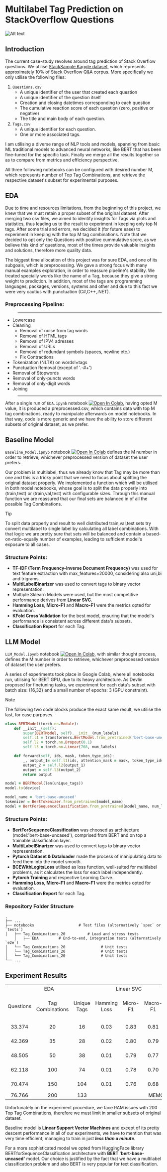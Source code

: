 # Multilabel Tag Prediction on StackOverflow Questions

![Alt text](images/stackoverflow.png)

## Introduction
The current case-study revolves around tag prediction of Stack Overflow questions. We utilise [StackSample Kaggle dataset](https://www.kaggle.com/datasets/stackoverflow/stacksample), which represents approximately 10% of Stack Overflow Q&A corpus. More specifically we only utilise the following files:
1. `Questions.csv`
    * A unique identifier of the user that created each question
    * A unique identifier of the question itself
    * Creation and closing datetimes corresponding to each question
    * The cumulative reaction score of each question (zero, positive or negative)
    * The title and main body of each question.
3. `Tags.csv`
    * A unique identifier for each question.
    * One or more associated tags.

I am utilising a diverse range of NLP tools and models, spanning from basic ML traditional models to advanced neural networks, like BERT that has been fine-tuned for the specific task. Finally we merge all the results together so as to compare from metrics and efficiency perspective.

All three following notebooks can be configured with desired number M, which represents number of Top Tag Combinations, and retrieve the respective dataset's subset for experimental purposes. 

## EDA 
Due to time and resources limitations, from the beginning of this project, we knew that we must retain a proper subset of the original dataset. After merging two csv files, we aimed to identify insights for Tags via plots and statistics, thus leading us to the result to experiment in keeping only top N tags. After some trial and errors, we decided it (for future ease) to experiment in keeping with the top M tag combinations. Note that we decided to opt only the Questions with positive cummulative score, as we believe this kind of questions, most of the times provide valuable insights and solutions, therefore more quality data.

The biggest time allocation of this project was for sure EDA, and one of its subgoals, which is preprocessing. We gave a strong focus with many manual examples exploration, in order to reassure pipeline's stability. We treated specially words like the name of a Tag, because they give a strong weight to prediction. In addition, most of the tags are programming languages, packages, versions, systems and other and due to this fact we were very cautius with punctuation (C#,C++,.NET).

### Preprocessing Pipeline:
> ***    
- Lowercase
- Cleaning
   - Removal of noise from tag words
   - Removal of HTML tags
   - Removal of IPV4 adresses 
   - Removal of URLs
   - Removal of redundant symbols (spaces, newline etc.)
   - Fix Contractions
- Tokenization (NLTK) on words!=tags
- Punctuation Removal (except of '.-#+')
- Removal of Stopwords
- Removal of only-puncts words
- Removal of only-digit words
- Joining 
> ***    
After a single run of `EDA.ipynb` notebook [![Open In Colab](https://colab.research.google.com/assets/colab-badge.svg)](https://colab.research.google.com/github/spyros-briakos/Multilabel_StackOverflow_Tag_Prediction/blob/main/notebooks/EDA.ipynb), having opted M value, it is produced a preprocessed.csv, which contains data with top M tag combinations, ready to manipulate afterwards on model notebooks. In that way, code is more generic and we have the ability to store different subsets of original dataset, as we prefer.


## Baseline Model

`Baseline_Model.ipnyb` notebook [![Open In Colab](https://colab.research.google.com/assets/colab-badge.svg)](https://colab.research.google.com/github/spyros-briakos/Multilabel_StackOverflow_Tag_Prediction/blob/main/notebooks/Baseline_Model.ipynb) defines the M number in order to retrieve, whichever preprocessed version of dataset the user prefers. 

Our problem is multilabel, thus we already know that Tag may be more than one and this is a tricky point that we need to focus about splitting the original dataset properly. We implemented a function which will be utilised in both model notebooks, whose goal is to split the data properly into (train,test) or (train,val,test) with configurable sizes. Through this manual function we are reassured that our final sets are balanced in of all the possible Tag Combinations. 

> [!TIP]
> To split data properly and result to well distributed train,val,test sets try convert multilabel to single label by calculating all label combinations. With that logic we are pretty sure that sets will be balanced and contain a based-on-ratio-equally number of examples, leading to sufficient model's exposure to all cases. 

### Structure Points:
- **TF-IDF (Term Frequency-Inverse Document Frequency)** was used for text feature extraction with max_features=20000, considering also uni,bi and trigrams.
- **MultiLabelBinarizer** was used to convert tags to binary vector representation.
- Multiple Sklearn Models were used, but the most competitive performance derives from **Linear SVC**.
- **Hamming Loss**, **Micro-F1** and **Macro-F1** were the metrics opted for evaluation. 
- **KFold Cross Validation** for the best model, ensuring that the model's performance is consistent across different data's subsets.
- **Classification Report** for each Tag.

## LLM Model

`LLM_Model.ipynb` notebook [![Open In Colab](https://colab.research.google.com/assets/colab-badge.svg)](https://colab.research.google.com/github/spyros-briakos/Multilabel_StackOverflow_Tag_Prediction/blob/main/notebooks/LLM_Model.ipynb), with similar thought process, defines the M number in order to retrieve, whichever preprocessed version of dataset the user prefers. 

A series of experiments took place in Google Colab, where all notebooks run, utilising for BERT GPU, due to its heavy architecture. As Devlin proposed for finetuning tasks, we experiment for each data's subset with batch size: {16,32} and a small number of epochs: 3 (GPU constraint).


> [!NOTE]
> The following two code blocks produce the exact same result, we utilise the last, for ease purposes.
```ruby
class BERTModel(torch.nn.Module):
    def __init__(self):
        super(BERTModel, self).__init__(num_labels)
        self.l1 = transformers.BertModel.from_pretrained('bert-base-uncased', return_dict=False)
        self.l2 = torch.nn.Dropout(0.1)
        self.l3 = torch.nn.Linear(768, num_labels)

    def forward(self, ids, mask, token_type_ids):
        _, output_1= self.l1(ids, attention_mask = mask, token_type_ids = token_type_ids)
        output_2 = self.l2(output_1)
        output = self.l3(output_2)
        return output

model = BERTModel(len(unique_tags))
model.to(device)
```

```ruby
model_name = 'bert-base-uncased'
tokenizer = BertTokenizer.from_pretrained(model_name)
model = BertForSequenceClassification.from_pretrained(model_name, num_labels=len(unique_tags)).to(device)
```

### Structure Points:
- **BertForSequenceClassification** was choosed as architecture (model:'bert-base-uncased'), comprised from BERT and on top a trainable classification layer.
- **MultiLabelBinarizer** was used to convert tags to binary vector representation.
- **Pytorch Dataset & Dataloader** made the process of manipulating data to feed them into the model smooth.
- **BCEWithLogitsLoss** utilised as loss function, well-suited for multilabel problems, as it calculates the loss for each label independently.
- **Pytorch Training** and respective Learning Curve.
- **Hamming Loss**, **Micro-F1** and **Macro-F1** were the metrics opted for evaluation. 
- **Classification Report** for each Tag.



















### Repository Folder Structure

```
.
├── ...
├── notebooks                    # Test files (alternatively `spec` or `tests`)
│   ├── Tag_Combinations_20          # Load and stress tests
    │   ├── EDA         # End-to-end, integration tests (alternatively `e2e`)
│   └── Tag_Combinations_20                # Unit tests
│   └── Tag_Combinations_20                # Unit tests
│   └── Tag_Combinations_20                # Unit tests
└── ...
```



## Experiment Results

<table>

  <tr>
    <td colspan="3" align="center">EDA</td>
    <td colspan="3" align="center">Linear SVC</td>
    <td colspan="4" align="center">BERT</td>
  </tr>
  
  <tr>
    <td align="center">Questions</td>
    <td align="center">Tag Combinations</td>
    <td align="center">Unique Tags</td>
    <td align="center">Hamming Loss</td>
    <td align="center">Micro-F1</td>
    <td align="center">Macro-F1</td>
    <td align="center">Hamming Loss</td>
    <td align="center">Micro-F1</td>
    <td align="center">Macro-F1</td>
    <td align="center">Epoch GPU (Batch Size)</td>
  </tr>
  <tr>
    <td align="center">33.374</td>
    <td align="center">20</td>
    <td align="center">16</td>
    <td align="center">0.03</td>
    <td align="center">0.83</td>
    <td align="center">0.81</td>
    <td align="center">0.02</td>
    <td align="center">0.86</td>
    <td align="center">0.85</td>
    <td align="center">12 (32)</td>
  </tr>
  <tr>
    <td align="center">42.369</td>
    <td align="center">35</td>
    <td align="center">28</td>
    <td align="center">0.02</td>
    <td align="center">0.80</td>
    <td align="center">0.79</td>
    <td align="center">0.01</td>
    <td align="center">0.85</td>
    <td align="center">0.85</td>
    <td align="center">16 (16)</td>
  </tr>
  <tr>
    <td align="center">48.505</td>
  <td align="center">50</td>
  <td align="center">38</td>
  <td align="center">0.01</td>
  <td align="center">0.79</td>
  <td align="center">0.77</td>
  <td align="center">0.01</td>
  <td align="center">0.84</td>
  <td align="center">0.81</td>
  <td align="center">18 (16)</td>
  </tr>
<tr>
  <td align="center">62.118</td>
  <td align="center">100</td>
  <td align="center">74</td>
  <td align="center">0.01</td>
  <td align="center">0.78</td>
  <td align="center">0.70</td>
  <td align="center">0.01</td>
  <td align="center">0.82</td>
  <td align="center">0.70</td>
  <td align="center">21 (16)</td>
</tr>

<tr>
  <td align="center">70.474</td>
  <td align="center">150</td>
  <td align="center">104</td>
  <td align="center">0.01</td>
  <td align="center">0.76</td>
  <td align="center">0.68</td>  
  <td align="center">0.01</td>
  <td align="center">0.80</td>
  <td align="center">0.66</td>
  <td align="center">26 (16)</td>
</tr>
  <tr>
    <td align="center">76.766</td>
    <td align="center">200</td>
    <td align="center">133</td>
    <td colspan="8" align="center">MEMORY RAM CRASH</td>
  </tr>
</table>


Unfortunately on the experiment procedure, we face RAM issues with 200 Top Tag Combinations, therefore we must limit in smaller subsets of original dataset.

Baseline model is **Linear Support Vector Machines** and except of its pretty descent performance in all of our experiments, we have to mention that was very time efficient, managing to train in just ***less than a minute***.

For a more sophisticated model we opted from HuggingFace library BERTforSequenceClassification architecture with **BERT 'bert-base-uncased'** model. Our choice is justified by the fact that we have a multilabel classification problem and also BERT is very popular for text classification. 


